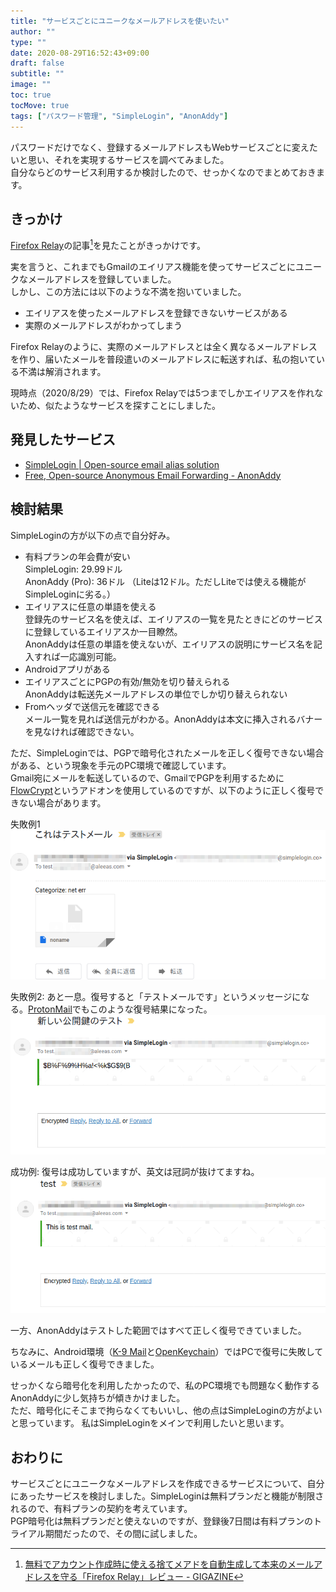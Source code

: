 ```yaml
---
title: "サービスごとにユニークなメールアドレスを使いたい"
author: ""
type: ""
date: 2020-08-29T16:52:43+09:00
draft: false
subtitle: ""
image: ""
toc: true
tocMove: true
tags: ["パスワード管理", "SimpleLogin", "AnonAddy"]
---
```


パスワードだけでなく、登録するメールアドレスもWebサービスごとに変えたいと思い、それを実現するサービスを調べてみました。  
自分ならどのサービス利用するか検討したので、せっかくなのでまとめておきます。  


## きっかけ

[Firefox Relay](https://relay.firefox.com/)の記事[^1]を見たことがきっかけです。  

実を言うと、これまでもGmailのエイリアス機能を使ってサービスごとにユニークなメールアドレスを登録していました。  
しかし、この方法には以下のような不満を抱いていました。  

- エイリアスを使ったメールアドレスを登録できないサービスがある
- 実際のメールアドレスがわかってしまう

Firefox Relayのように、実際のメールアドレスとは全く異なるメールアドレスを作り、届いたメールを普段遣いのメールアドレスに転送すれば、私の抱いている不満は解消されます。  

現時点（2020/8/29）では、Firefox Relayでは5つまでしかエイリアスを作れないため、似たようなサービスを探すことにしました。  

[^1]: [無料でアカウント作成時に使える捨てメアドを自動生成して本来のメールアドレスを守る「Firefox Relay」レビュー - GIGAZINE](https://gigazine.net/news/20200825-firefox-relay/)  

## 発見したサービス

- [SimpleLogin | Open-source email alias solution](https://simplelogin.io/)
- [Free, Open-source Anonymous Email Forwarding - AnonAddy](https://anonaddy.com/)

## 検討結果

SimpleLoginの方が以下の点で自分好み。  

- 有料プランの年会費が安い  
  SimpleLogin: 29.99ドル  
  AnonAddy (Pro): 36ドル （Liteは12ドル。ただしLiteでは使える機能がSimpleLoginに劣る。）  
- エイリアスに任意の単語を使える  
  登録先のサービス名を使えば、エイリアスの一覧を見たときにどのサービスに登録しているエイリアスか一目瞭然。  
  AnonAddyは任意の単語を使えないが、エイリアスの説明にサービス名を記入すれば一応識別可能。  
- Androidアプリがある
- エイリアスごとにPGPの有効/無効を切り替えられる  
  AnonAddyは転送先メールアドレスの単位でしか切り替えられない  
- Fromヘッダで送信元を確認できる  
  メール一覧を見れば送信元がわかる。AnonAddyは本文に挿入されるバナーを見なければ確認できない。  


ただ、SimpleLoginでは、PGPで暗号化されたメールを正しく復号できない場合がある、という現象を手元のPC環境で確認しています。  
Gmail宛にメールを転送しているので、GmailでPGPを利用するために[FlowCrypt](https://flowcrypt.com/)というアドオンを使用しているのですが、以下のように正しく復号できない場合があります。  

失敗例1  
![失敗例1](./failure1.png)  

失敗例2: あと一息。復号すると「テストメールです」というメッセージになる。[ProtonMail](https://protonmail.com/)でもこのような復号結果になった。  
![失敗例2](./failure2.png)  

成功例: 復号は成功していますが、英文は冠詞が抜けてますね。  
![成功例](./success.png) 

一方、AnonAddyはテストした範囲ではすべて正しく復号できていました。  

ちなみに、Android環境（[K-9 Mail](https://play.google.com/store/apps/details?id=com.fsck.k9&hl=ja)と[OpenKeychain](https://play.google.com/store/apps/details?id=org.sufficientlysecure.keychain&hl=ja)）ではPCで復号に失敗しているメールも正しく復号できました。  

せっかくなら暗号化を利用したかったので、私のPC環境でも問題なく動作するAnonAddyに少し気持ちが傾きかけました。  
ただ、暗号化にそこまで拘らなくてもいいし、他の点はSimpleLoginの方がよいと思っています。
私はSimpleLoginをメインで利用したいと思います。  

## おわりに

サービスごとにユニークなメールアドレスを作成できるサービスについて、自分にあったサービスを検討しました。SimpleLoginは無料プランだと機能が制限されるので、有料プランの契約を考えています。  
PGP暗号化は無料プランだと使えないのですが、登録後7日間は有料プランのトライアル期間だったので、その間に試しました。


